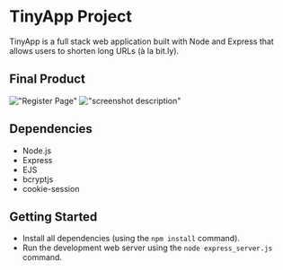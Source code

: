 # TinyApp Project

TinyApp is a full stack web application built with Node and Express that allows users to shorten long URLs (à la bit.ly).

## Final Product

!["Register Page"]()
!["screenshot description"](#)

## Dependencies

- Node.js
- Express
- EJS
- bcryptjs
- cookie-session

## Getting Started

- Install all dependencies (using the `npm install` command).
- Run the development web server using the `node express_server.js` command.